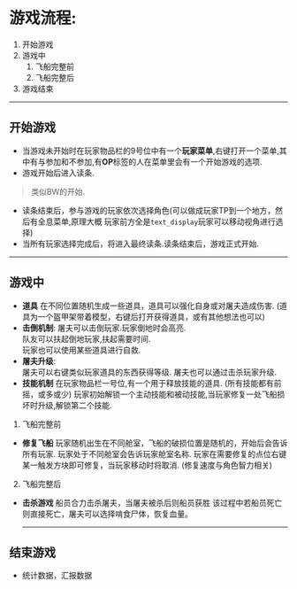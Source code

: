 # 游戏流程:
1. 开始游戏
2. 游戏中
   1. 飞船完整前
   2. 飞船完整后
3. 游戏结束
***
## 开始游戏
- 当游戏未开始时在玩家物品栏的9号位中有一个**玩家菜单**,右键打开一个菜单,其中有与参加和不参加,有**OP**标签的人在菜单里会有一个开始游戏的选项.  
- 游戏开始后进入读条.  
>类似BW的开始.
- 读条结束后，参与游戏的玩家依次选择角色(可以做成玩家TP到一个地方，然后有全息菜单,原理大概   玩家前方全是`text_display`玩家可以移动视角进行选择)
- 当所有玩家选择完成后，将进入最终读条.读条结束后，游戏正式开始.
***
## 游戏中
- **道具**
  在不同位置随机生成一些道具，道具可以强化自身或对屠夫造成伤害.  (道具为一个盔甲架带着模型，右键后打开获得道具，或有其他想法也可以)
- **击倒机制**:
  屠夫可以击倒玩家.玩家倒地时会高亮.  
  队友可以扶起倒地玩家,扶起需要时间.  
  玩家也可以使用某些道具进行自救.  
- **屠夫升级**:  
  屠夫可以右键类似玩家道具的东西获得等级.
  屠夫也可以通过击杀玩家升级.
- **技能机制**
  在玩家物品栏一号位,有一个用于释放技能的道具.   (所有技能都有前摇，或多或少)
  玩家初始解锁一个主动技能和被动技能,当玩家修复一处飞船损坏时升级,解锁第二个技能.
1. 飞船完整前
- **修复飞船**
  玩家随机出生在不同舱室，飞船的破损位置是随机的，开始后会告诉所有玩家.
  玩家处于不同舱室会告诉玩家舱室名称.
  玩家在需要修复的点位右键某一触发方块即可修复，当玩家移动时将取消.   (修复速度与角色智力相关)  
2.  飞船完整后  
- **击杀游戏**
  船员合力击杀屠夫，当屠夫被杀后则船员获胜
  该过程中若船员死亡则直接死亡，屠夫可以选择啃食尸体，恢复血量。
  ***
## 结束游戏
- 统计数据，汇报数据
